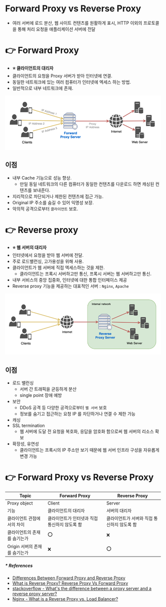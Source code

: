 # Forward Proxy vs Reverse Proxy
- 여러 서버에 로드 분산, 웹 사이트 컨텐츠를 원활하게 표시, HTTP 이외의 프로토콜을 통해 처리 요청을 애플리케이션 서버에 전달

# 👉 Forward Proxy
- **⭐️ 클라이언트의 대리자**
- 클라이언트의 요청을 Proxy 서버가 받아 인터넷에 연결.
- 동일한 네트워크에 있는 여러 컴퓨터가 인터넷에 엑세스 하는 방법.
- 일반적으로 내부 네트워크에 존재.

![Forward Proxy](.%5b20211106%5d_forward_proxy_vs_reverse_proxy_images/ea036f93.png)

## 이점
- 내부 Cache 기능으로 성능 향상.
  - 만일 동일 네트워크의 다른 컴퓨터가 동일한 컨텐츠를 다운로드 하면 캐싱된 컨텐츠를 보내준다.
- 지리적으로 차단되거나 제한된 컨텐츠에 접근 가능.
- Original IP 주소를 숨길 수 있어 익명성 보장.
- 악의적 공격으로부터 `클라이언트` 보호.

# 👉 Reverse proxy
- **⭐️ 웹 서버의 대리자**
- 인터넷에서 요청을 받아 웹 서버에 전달.
- 주로 로드밸런싱, 고가용성을 위해 사용.
- 클라이언트가 웹 서버에 직접 엑세스하는 것을 제한.
  - 클라이언트는 프록시 서버하고만 통신, 프록시 서버는 웹 서버하고만 통신.
- 내부 서비스의 중앙 집중화, 인터넷에 대한 통합 인터페이스 제공
- Reverse proxy 기능을 제공하는 대표적인 서버 : `Nginx`, `Apache`

![Reverse Proxy](.%5b20211106%5d_forward_proxy_vs_reverse_proxy_images/9cdd33b0.png)

## 이점
- 로드 밸런싱
  - 서버 간 트래픽을 균등하게 분산
  - single point 장애 예방
- 보안
  - DDoS 공격 등 다양한 공격으로부터 `웹 서버` 보호
  - 정보를 숨기고 접근하는 요청 IP 를 차단하거나 연결 수 제한 가능
- 캐싱
- SSL termination
  - 웹 서버에 도달 전 요청을 복호화, 응답을 암호화 함으로써 웹 서버의 리소스 확보
- 확장성, 유연성
  - 클라이언트는 프록시의 IP 주소만 보기 때문에 웹 서버 인프라 구성을 자유롭게 변경 가능

# 👉 Forward Proxy vs Reverse Proxy
| Topic               | Forward Proxy             | Reverse Proxy            |
|---------------------|---------------------------|--------------------------|
| Proxy object        | Client                    | Server                   |
| 기능                  | 클라이언트의 대리자                | 서버의 대리자                  |
| 클라이언트 관점에서의 차이      | 클라이언트가 인터넷과 직접 통신하지 않도록 함 | 클라이언트가 서버와 직접 통신하지 않도록 함 |
| 클라이언트의 존재를 숨기는가     | ⭕️                        | ❌                        |
| Origin 서버의 존재를 숨기는가 | ❌                         | ⭕️                       |

##### * References
- [Differences Between Forward Proxy and Reverse Proxy](https://www.linuxbabe.com/it-knowledge/differences-between-forward-proxy-and-reverse-proxy)
- [What is Reverse Proxy? Reverse Proxy Vs Forward Proxy](https://nlogn.in/what-is-reverse-proxy-reverse-proxy-vs-forward-proxy/)
- [stackoverflow - What's the difference between a proxy server and a reverse proxy server?](https://stackoverflow.com/questions/224664/whats-the-difference-between-a-proxy-server-and-a-reverse-proxy-server)
- [Nginx - What is a Reverse Proxy vs. Load Balancer?](https://www.nginx.com/resources/glossary/reverse-proxy-vs-load-balancer/)
